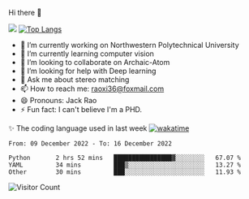 Hi there 👋

![](https://github-readme-stats.vercel.app/api?username=Raohaocheng)
[![Top Langs](https://github-readme-stats.vercel.app/api/top-langs/?username=Raohaocheng&layout=compact)](https://github.com/anuraghazra/github-readme-stats)

- 🔭 I’m currently working on Northwestern Polytechnical University
- 🌱 I’m currently learning computer vision
- 👯 I’m looking to collaborate on Archaic-Atom
- 🤔 I’m looking for help with Deep learning
- 💬 Ask me about stereo matching
- 📫 How to reach me: raoxi36@foxmail.com
- 😄 Pronouns: Jack Rao
- ⚡ Fun fact: I can't believe I'm a PHD.

✨ The coding language used in last week [![wakatime](https://wakatime.com/badge/user/51ec5ec7-4742-4243-9eea-732ade32c0b7.svg)](https://wakatime.com/@51ec5ec7-4742-4243-9eea-732ade32c0b7)
<!--START_SECTION:waka-->

```text
From: 09 December 2022 - To: 16 December 2022

Python       2 hrs 52 mins   ████████████████▓░░░░░░░░   67.07 %
YAML         34 mins         ███▒░░░░░░░░░░░░░░░░░░░░░   13.27 %
Other        30 mins         ███░░░░░░░░░░░░░░░░░░░░░░   11.93 %
```

<!--END_SECTION:waka-->

![Visitor Count](https://profile-counter.glitch.me/Raohaocheng/count.svg)
